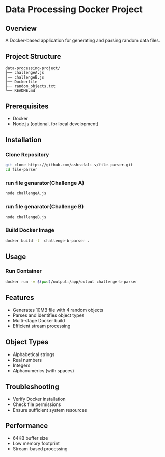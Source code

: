 # Data Processing Docker Project

## Overview
A Docker-based application for generating and parsing random data files.

## Project Structure
```
data-processing-project/
├── challengeA.js
│── challengeB.js
├── Dockerfile
├── random_objects.txt
└── README.md
```

## Prerequisites
- Docker
- Node.js (optional, for local development)

## Installation

### Clone Repository
```bash
git clone https://github.com/ashrafali-v/file-parser.git
cd file-parser
```

### run file genarator(Challenge A)
```bash
node challengeA.js
```

### run file genarator(Challenge B)
```bash
node challengeB.js
```

### Build Docker Image
```bash
docker build -t  challenge-b-parser .
```

## Usage

### Run Container
```bash
docker run -v $(pwd)/output:/app/output challenge-b-parser
```

## Features
- Generates 10MB file with 4 random objects
- Parses and identifies object types
- Multi-stage Docker build
- Efficient stream processing

## Object Types
- Alphabetical strings
- Real numbers
- Integers
- Alphanumerics (with spaces)

## Troubleshooting
- Verify Docker installation
- Check file permissions
- Ensure sufficient system resources

## Performance
- 64KB buffer size
- Low memory footprint
- Stream-based processing
